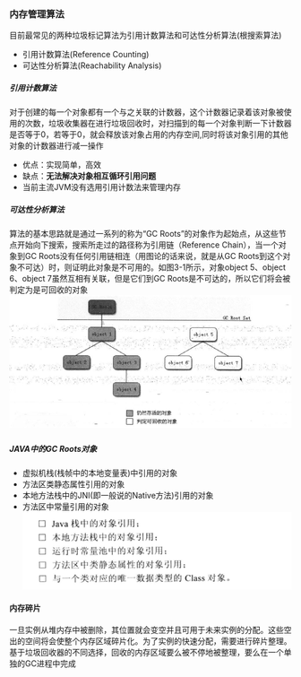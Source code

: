 ### 内存管理算法

目前最常见的两种垃圾标记算法为引用计数算法和可达性分析算法\(根搜索算法\)

* 引用计数算法\(Reference Counting\)
* 可达性分析算法\(Reachability Analysis\)

##### 引用计数算法

对于创建的每一个对象都有一个与之关联的计数器，这个计数器记录着该对象被使用的次数，垃圾收集器在进行垃圾回收时，对扫描到的每一个对象判断一下计数器是否等于0，若等于0，就会释放该对象占用的内存空间,同时将该对象引用的其他对象的计数器进行减一操作

* 优点：实现简单，高效
* 缺点：**无法解决对象相互循环引用问题**
* 当前主流JVM没有选用引用计数法来管理内存

##### 可达性分析算法

算法的基本思路就是通过一系列的称为“GC Roots”的对象作为起始点，从这些节点开始向下搜索，搜索所走过的路径称为引用链（Reference Chain），当一个对象到GC Roots没有任何引用链相连（用图论的话来说，就是从GC Roots到这个对象不可达）时，则证明此对象是不可用的。如图3-1所示，对象object 5、object 6、object 7虽然互相有关联，但是它们到GC Roots是不可达的，所以它们将会被判定为是可回收的对象  
![](/assets/20170729164201.png)

#### 

##### 

##### JAVA中的GC Roots对象

* 虚拟机栈\(栈帧中的本地变量表\)中引用的对象
* 方法区类静态属性引用的对象
* 本地方法栈中的JNI\(即一般说的Native方法\)引用的对象
* 方法区中常量引用的对象
  ![](/assets/201708042216.png)

#### 内存碎片

一旦实例从堆内存中被删除，其位置就会变空并且可用于未来实例的分配。这些空出的空间将会使整个内存区域碎片化。为了实例的快速分配，需要进行碎片整理。基于垃圾回收器的不同选择，回收的内存区域要么被不停地被整理，要么在一个单独的GC进程中完成

